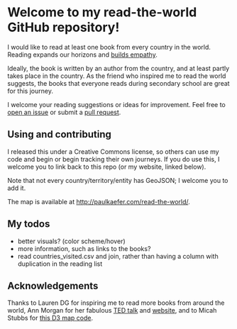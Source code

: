 # Welcome to my read-the-world GitHub repository!
I would like to read at least one book from every country in the world. 
Reading expands our horizons and [builds empathy](https://www.theguardian.com/books/2013/oct/15/neil-gaiman-future-libraries-reading-daydreaming).

Ideally, the book is written by an author from the country, and at least partly takes place in the country. As the friend who inspired me to read the world suggests, the books that everyone reads during secondary school are great for this journey.

I welcome your reading suggestions or ideas for improvement. Feel free to [open an issue](https://github.com/paulkaefer/read-the-world/issues)
or submit a [pull request](https://github.com/paulkaefer/read-the-world/pulls).

## Using and contributing
I released this under a Creative Commons license,
so others can use my code and begin or begin tracking their own journeys.
If you do use this, I welcome you to link back to this repo (or my website, linked below).

Note that not every country/territory/entity has GeoJSON;
I welcome you to add it.

The map is available at http://paulkaefer.com/read-the-world/.

## My todos
* better visuals? (color scheme/hover)
* more information, such as links to the books?
* read countries_visited.csv and join, rather than having a column with duplication in the reading list

## Acknowledgements
Thanks to Lauren DG for inspiring me to read more books from around the world, Ann Morgan for her fabulous [TED talk](http://www.ted.com/talks/ann_morgan_my_year_reading_a_book_from_every_country_in_the_world) and [website](https://ayearofreadingtheworld.com/thelist/), and to Micah Stubbs for [this D3 map code](http://bl.ocks.org/micahstubbs/8e15870eb432a21f0bc4d3d527b2d14f).

